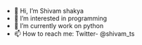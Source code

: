 - 👋 Hi, I’m Shivam shakya
- 👀 I’m interested in programming
- 🌱 I’m currently work on python 
- 📫 How to reach me: Twitter- @shivam_ts
